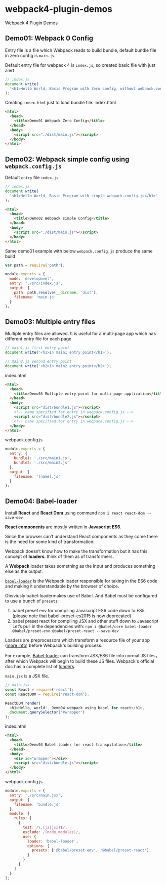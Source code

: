 # webpack4-plugin-demos

Webpack 4 Plugin Demos

## Demo01: Webpack 0 Config

Entry file is a file which Webpack reads to build bundle, default bundle file in zero config is `main.js`.

Default entry file for webpack 4 is `index.js`, so created basic file with just alert

```javascript
// index.js
document.write(
  '<h1>Hello World, Basic Program with Zero config, without webpack.config.js</h1>'
);
```

Creating `index.html` just to load bundle file.
index.html

```html
<html>
  <head>
    <title>Demo01 Webpack Zero Config</title>
  </head>
  <body>
    <script src="./dist/main.js"></script>
  </body>
</html>
```

## Demo02: Webpack simple config using `webpack.config.js`

Default `entry` file `index.js`

```javascript
// index.js
document.write(
  '<h1>Hello World, Basic Program with simple webpack.config.js</h1>'
);
```

```html
<html>
  <head>
    <title>Demo02 Webpack simple Config</title>
  </head>
  <body>
    <script src="./dist/main.js"></script>
  </body>
</html>
```

Same demo01 example with below `webpack.config.js` produce the same build

```javascript
var path = require('path');

module.exports = {
  mode: 'development',
  entry: './src/index.js',
  output: {
    path: path.resolve(__dirname, 'dist'),
    filename: 'main.js'
  }
};
```

## Demo03: Multiple entry files

Multiple entry files are allowed. It is useful for a multi-page app which has different entry file for each page.

```javascript
// main1.js first entry point
document.write('<h1>In main1 entry point</h1>');

// main2.js second entry point
document.write('<h2>In main2 entry point</h2>');
```

index.html

```html
<html>
  <head>
    <title>Demo03 Multiple entry point for multi page application</title>
  </head>
  <body>
    <script src="dist/bundle1.js"></script>
    <!-- name specified for entry in webpack.config.js -->
    <script src="dist/bundle2.js"></script>
    <!-- name specified for entry in webpack.config.js -->
  </body>
</html>
```

webpack.config.js

```javascript
module.exports = {
  entry: {
    bundle1: './src/main1.js',
    bundle2: './src/main2.js'
  },
  output: {
    filename: '[name].js'
  }
};
```

## Demo04: Babel-loader

Install **React** and **React Dom** using command `npm i react react-dom --save-dev`

**React components** are mostly written in **Javascript ES6**.

Since the browser can’t understand React components as they come there is the need for some kind of transformation.

Webpack doesn’t know how to make the transformation but it has this concept of **loaders**: think of them as of transformers.

A **Webpack** loader takes something as the input and produces something else as the output.

[`babel-loader`](https://webpack.js.org/loaders/babel-loader/) is the Webpack loader responsible for taking in the ES6 code and making it understandable by the browser of choice.

Obsviusly babel-loadermakes use of Babel. And Babel must be configured to use a bunch of `presets`:

1. babel preset env for compiling Javascript ES6 code down to ES5 (please note that babel-preset-es2015 is now deprecated)
2. babel preset react for compiling JSX and other stuff down to Javascript
   Let’s pull in the dependencies with:
   `npm i @babel/core babel-loader @babel/preset-env @babel/preset-react --save-dev`

Loaders are preprocessors which transform a resource file of your app ([more info](https://webpack.js.org/loaders/)) before Webpack's building process.

For example, [Babel-loader](https://www.npmjs.com/package/babel-loader) can transform JSX/ES6 file into normal JS files，after which Webpack will begin to build these JS files. Webpack's official doc has a complete list of [loaders](http://webpack.github.io/docs/list-of-loaders.html).

`main.jsx` is a JSX file.

```javascript
// main.jsx
const React = require('react');
const ReactDOM = require('react-dom');

ReactDOM.render(
  <h1>Hello, world!, Demo04 webpack using babel for react</h1>,
  document.querySelector('#wrapper')
);
```

index.html

```html
<html>
  <head>
    <title>Demo04 Babel loader for react transpilation</title>
  </head>
  <body>
    <div id="wrapper"></div>
    <script src="dist/bundle.js"></script>
  </body>
</html>
```

webpack.config.js

```javascript
module.exports = {
  entry: './src/main.jsx',
  output: {
    filename: 'bundle.js'
  },
  module: {
    rules: [
      {
        test: /\.(js|jsx)$/,
        exclude: /(node_modules)/,
        use: {
          loader: 'babel-loader',
          options: {
            presets: ['@babel/preset-env', '@babel/preset-react']
          }
        }
      }
    ]
  }
};
```
